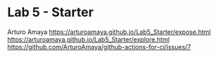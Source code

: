 # Lab 5 - Starter
Arturo Amaya
https://arturoamaya.github.io/Lab5_Starter/expose.html
https://arturoamaya.github.io/Lab5_Starter/explore.html
https://github.com/ArturoAmaya/github-actions-for-ci/issues/7
